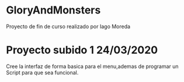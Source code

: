 # GloryAndMonsters
Proyecto de fin de curso realizado por Iago Moreda
# Proyecto subido 1 24/03/2020
Cree la interfaz de forma basica para el menu,ademas de programar un Script para que sea funcional.
